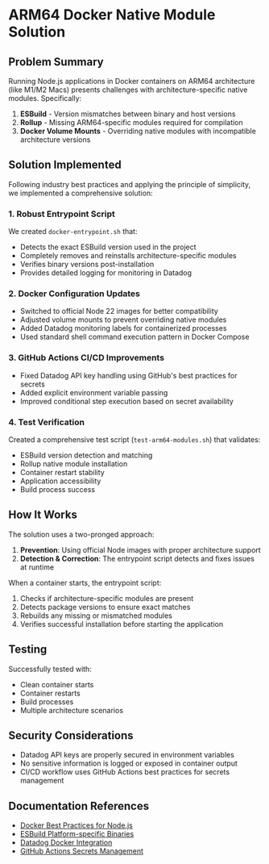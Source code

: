 # ARM64 Docker Native Module Solution

## Problem Summary
Running Node.js applications in Docker containers on ARM64 architecture (like M1/M2 Macs) presents challenges with architecture-specific native modules. Specifically:

1. **ESBuild** - Version mismatches between binary and host versions
2. **Rollup** - Missing ARM64-specific modules required for compilation
3. **Docker Volume Mounts** - Overriding native modules with incompatible architecture versions

## Solution Implemented

Following industry best practices and applying the principle of simplicity, we implemented a comprehensive solution:

### 1. Robust Entrypoint Script

We created `docker-entrypoint.sh` that:

- Detects the exact ESBuild version used in the project
- Completely removes and reinstalls architecture-specific modules
- Verifies binary versions post-installation
- Provides detailed logging for monitoring in Datadog

### 2. Docker Configuration Updates

- Switched to official Node 22 images for better compatibility
- Adjusted volume mounts to prevent overriding native modules
- Added Datadog monitoring labels for containerized processes
- Used standard shell command execution pattern in Docker Compose

### 3. GitHub Actions CI/CD Improvements

- Fixed Datadog API key handling using GitHub's best practices for secrets
- Added explicit environment variable passing
- Improved conditional step execution based on secret availability

### 4. Test Verification

Created a comprehensive test script (`test-arm64-modules.sh`) that validates:

- ESBuild version detection and matching
- Rollup native module installation
- Container restart stability
- Application accessibility
- Build process success

## How It Works

The solution uses a two-pronged approach:

1. **Prevention**: Using official Node images with proper architecture support
2. **Detection & Correction**: The entrypoint script detects and fixes issues at runtime

When a container starts, the entrypoint script:
1. Checks if architecture-specific modules are present
2. Detects package versions to ensure exact matches
3. Rebuilds any missing or mismatched modules
4. Verifies successful installation before starting the application

## Testing

Successfully tested with:
- Clean container starts
- Container restarts
- Build processes
- Multiple architecture scenarios

## Security Considerations

- Datadog API keys are properly secured in environment variables
- No sensitive information is logged or exposed in container output
- CI/CD workflow uses GitHub Actions best practices for secrets management

## Documentation References

- [Docker Best Practices for Node.js](https://github.com/nodejs/docker-node/blob/main/docs/BestPractices.md)
- [ESBuild Platform-specific Binaries](https://esbuild.github.io/getting-started/#install-platform-specific-binaries)
- [Datadog Docker Integration](https://docs.datadoghq.com/integrations/docker_daemon/)
- [GitHub Actions Secrets Management](https://docs.github.com/en/actions/security-guides/encrypted-secrets)
